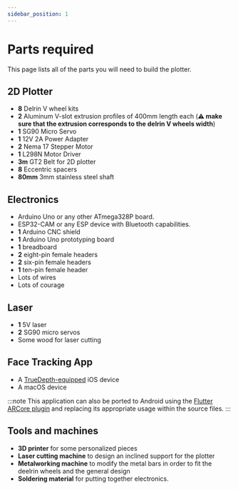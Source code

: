```yaml
---
sidebar_position: 1
---
```

# Parts required

This page lists all of the parts you will need to build the plotter.

## 2D Plotter
- **8** Delrin V wheel kits
- **2** Aluminum V-slot extrusion profiles of 400mm length each (**:warning: make sure that the extrusion corresponds to the delrin V wheels width**)
- **1** SG90 Micro Servo
- **1** 12V 2A Power Adapter
- **2** Nema 17 Stepper Motor
- **1** L298N Motor Driver
- **3m** GT2 Belt for 2D plotter
- **8** Eccentric spacers
- **80mm** 3mm stainless steel shaft

## Electronics
- Arduino Uno or any other ATmega328P board.
- ESP32-CAM or any ESP device with Bluetooth capabilities.
- **1** Arduino CNC shield
- **1** Arduino Uno prototyping board
- **1** breadboard
- **2** eight-pin female headers
- **2** six-pin female headers
- **1** ten-pin female header
- Lots of wires
- Lots of courage

## Laser
- **1** 5V laser
- **2** SG90 micro servos
- Some wood for laser cutting

## Face Tracking App
- A [TrueDepth-equipped](https://developer.apple.com/documentation/arkit/verifying_device_support_and_user_permission) iOS device
- A macOS device

:::note
This application can also be ported to Android using the [Flutter ARCore plugin](https://pub.dev/packages/arcore_flutter_plugin) and replacing its appropriate usage within the source files.
:::

## Tools and machines

- **3D printer** for some personalized pieces
- **Laser cutting machine** to design an inclined support for the plotter
- **Metalworking machine** to modify the metal bars in order to fit the deelrin wheels and the general design
- **Soldering material** for putting together electronics.